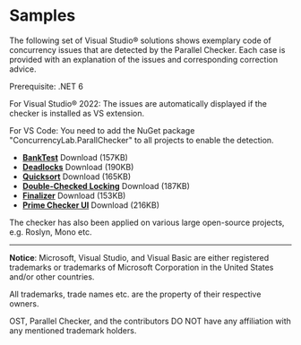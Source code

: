 # Samples

The following set of Visual Studio® solutions shows exemplary code of concurrency issues that are detected by the Parallel Checker. Each case is provided with an explanation of the issues and corresponding correction advice.

Prerequisite: .NET 6

For Visual Studio® 2022: The issues are automatically displayed if the checker is installed as VS extension.

For VS Code: You need to add the NuGet package "ConcurrencyLab.ParallChecker" to all projects to enable the detection.

* **[BankTest](1_BankTest)** Download (157KB)
* **[Deadlocks](2_Deadlocks)** Download (190KB)
* **[Quicksort](3_QuickSort)** Download (165KB)
* **[Double-Checked Locking](4_DoubleCheckedLocking)** Download (187KB)
* **[Finalizer](5_Finalizer)** Download (153KB)
* **[Prime Checker UI](6_PrimeCheckerUI)** Download (216KB)

The checker has also been applied on various large open-source projects, e.g. Roslyn, Mono etc.

---

**Notice**: Microsoft, Visual Studio, and Visual Basic are either registered trademarks or trademarks of Microsoft Corporation in the United States and/or other countries.

All trademarks, trade names etc. are the property of their respective owners.

OST, Parallel Checker, and the contributors DO NOT have any affiliation with any mentioned trademark holders.
